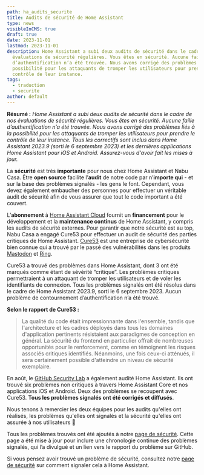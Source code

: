 ```yaml
---
path: ha_audits_securite
title: Audits de sécurité de Home Assistant
type: news
visibleInCMS: true
draft: true
date: 2023-11-01
lastmod: 2023-11-01
description: Home Assistant a subi deux audits de sécurité dans le cadre de nos
  évaluations de sécurité régulières. Vous êtes en sécurité. Aucune faille
  d’authentification n’a été trouvée. Nous avons corrigé des problèmes liés à la
  possibilité pour les attaquants de tromper les utilisateurs pour prendre le
  contrôle de leur instance.
tags:
  - traduction
  - securite
author: default
---
```

**Résumé :** _Home Assistant a subi deux audits de sécurité dans le cadre de nos évaluations de sécurité régulières. Vous êtes en sécurité. Aucune faille d’authentification n’a été trouvée. Nous avons corrigé des problèmes liés à la possibilité pour les attaquants de tromper les utilisateurs pour prendre le contrôle de leur instance. Tous les correctifs sont inclus dans Home Assistant 2023.9 (sorti le 6 septembre 2023) et les dernières applications Home Assistant pour iOS et Android. Assurez-vous d'avoir fait les mises à jour._





La **sécurité** est très **importante** pour nous chez Home Assistant et Nabu Casa. Être **open source** facilite l’**audit** de notre code par n’**importe qui** - et sur la base des problèmes signalés - les gens le font. Cependant, vous devez également embaucher des personnes pour effectuer un véritable audit de sécurité afin de vous assurer que tout le code important a été couvert.

L’**abonnement** à [Home Assistant Cloud](https://www.nabucasa.com/) fournit un **financement** pour le développement et la **maintenance continus** de Home Assistant, y compris les audits de sécurité externes. Pour garantir que notre sécurité est au top, Nabu Casa a engagé Cure53 pour effectuer un audit de sécurité des parties critiques de Home Assistant. [Cure53](https://cure53.de/) est une entreprise de cybersécurité bien connue qui a trouvé par le passé des vulnérabilités dans les produits [Mastodon](https://arstechnica.com/security/2023/07/mastodon-fixes-critical-tootroot-vulnerability-allowing-node-hijacking/) et [Ring](https://foundation.mozilla.org/en/blog/mozilla-publishes-ring-doorbell-vulnerability-following-amazons-apathy/).

Cure53 a trouvé des problèmes dans Home Assistant, dont 3 ont été marqués comme étant de sévérité “critique”. Les problèmes critiques permettraient à un attaquant de tromper les utilisateurs et de voler les identifiants de connexion. Tous les problèmes signalés ont été résolus dans le cadre de Home Assistant 2023.9, sorti le 6 septembre 2023. Aucun problème de contournement d’authentification n’a été trouvé. 

**Selon le rapport de Cure53 :**

>La qualité du code était impressionnante dans l'ensemble, tandis que l'architecture et les cadres déployés dans tous les domaines d'application pertinents résistaient aux paradigmes de conception en général. La sécurité du frontend en particulier offrait de nombreuses opportunités pour le renforcement, comme en témoignent les risques associés critiques identifiés. Néanmoins, une fois ceux-ci atténués, il sera certainement possible d'atteindre un niveau de sécurité exemplaire.

En août, le [GitHub Security Lab](https://securitylab.github.com/) a également audité Home Assistant. Ils ont trouvé six problèmes non critiques à travers Home Assistant Core et nos applications iOS et Android. Deux des problèmes se recoupent avec Cure53. **Tous les problèmes signalés ont été corrigés et diffusés**.

Nous tenons à remercier les deux équipes pour les audits qu'elles ont réalisés, les problèmes qu'elles ont signalés et la sécurité qu'elles ont assurée à nos utilisateurs 🙏

Tous les problèmes trouvés ont été ajoutés à notre [page de sécurité](https://www.home-assistant.io/security). Cette page a été mise à jour pour inclure une chronologie continue des problèmes signalés, qui l’a divulgué et un lien vers le rapport du problème sur GitHub.





Si vous pensez avoir trouvé un problème de sécurité, consultez notre [page de sécurité](https://www.home-assistant.io/security) sur comment signaler cela à Home Assistant.
